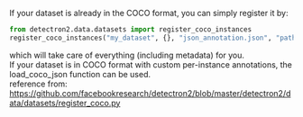 If your dataset is already in the COCO format, you can simply register it by:  
```python
from detectron2.data.datasets import register_coco_instances
register_coco_instances("my_dataset", {}, "json_annotation.json", "path/to/image/dir")
```
which will take care of everything (including metadata) for you.  
If your dataset is in COCO format with custom per-instance annotations, the load_coco_json function can be used.  
reference from: https://github.com/facebookresearch/detectron2/blob/master/detectron2/data/datasets/register_coco.py
